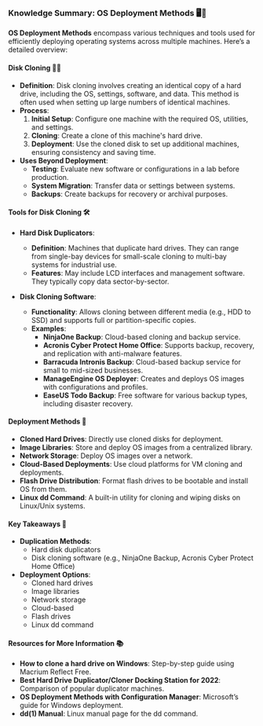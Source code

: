### Knowledge Summary: OS Deployment Methods 🖥️🔄

**OS Deployment Methods** encompass various techniques and tools used for efficiently deploying operating systems across multiple machines. Here’s a detailed overview:

#### **Disk Cloning** 🔄💾

- **Definition**: Disk cloning involves creating an identical copy of a hard drive, including the OS, settings, software, and data. This method is often used when setting up large numbers of identical machines.
- **Process**: 
  1. **Initial Setup**: Configure one machine with the required OS, utilities, and settings.
  2. **Cloning**: Create a clone of this machine's hard drive.
  3. **Deployment**: Use the cloned disk to set up additional machines, ensuring consistency and saving time.
- **Uses Beyond Deployment**:
  - **Testing**: Evaluate new software or configurations in a lab before production.
  - **System Migration**: Transfer data or settings between systems.
  - **Backups**: Create backups for recovery or archival purposes.

#### **Tools for Disk Cloning** 🛠️

- **Hard Disk Duplicators**:
  - **Definition**: Machines that duplicate hard drives. They can range from single-bay devices for small-scale cloning to multi-bay systems for industrial use.
  - **Features**: May include LCD interfaces and management software. They typically copy data sector-by-sector.

- **Disk Cloning Software**:
  - **Functionality**: Allows cloning between different media (e.g., HDD to SSD) and supports full or partition-specific copies.
  - **Examples**:
    - **NinjaOne Backup**: Cloud-based cloning and backup service.
    - **Acronis Cyber Protect Home Office**: Supports backup, recovery, and replication with anti-malware features.
    - **Barracuda Intronis Backup**: Cloud-based backup service for small to mid-sized businesses.
    - **ManageEngine OS Deployer**: Creates and deploys OS images with configurations and profiles.
    - **EaseUS Todo Backup**: Free software for various backup types, including disaster recovery.

#### **Deployment Methods** 🚀

- **Cloned Hard Drives**: Directly use cloned disks for deployment.
- **Image Libraries**: Store and deploy OS images from a centralized library.
- **Network Storage**: Deploy OS images over a network.
- **Cloud-Based Deployments**: Use cloud platforms for VM cloning and deployments.
- **Flash Drive Distribution**: Format flash drives to be bootable and install OS from them.
- **Linux dd Command**: A built-in utility for cloning and wiping disks on Linux/Unix systems.

#### **Key Takeaways** 📝

- **Duplication Methods**:
  - Hard disk duplicators
  - Disk cloning software (e.g., NinjaOne Backup, Acronis Cyber Protect Home Office)
- **Deployment Options**:
  - Cloned hard drives
  - Image libraries
  - Network storage
  - Cloud-based
  - Flash drives
  - Linux dd command

#### **Resources for More Information** 📚

- **How to clone a hard drive on Windows**: Step-by-step guide using Macrium Reflect Free.
- **Best Hard Drive Duplicator/Cloner Docking Station for 2022**: Comparison of popular duplicator machines.
- **OS Deployment Methods with Configuration Manager**: Microsoft’s guide for Windows deployment.
- **dd(1) Manual**: Linux manual page for the dd command.
